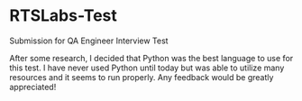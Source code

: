 # RTSLabs-Test
Submission for QA Engineer Interview Test

After some research, I decided that Python was the best language to use for this test. I have never
used Python until today but was able to utilize many resources and it seems to run properly.
Any feedback would be greatly appreciated! 
